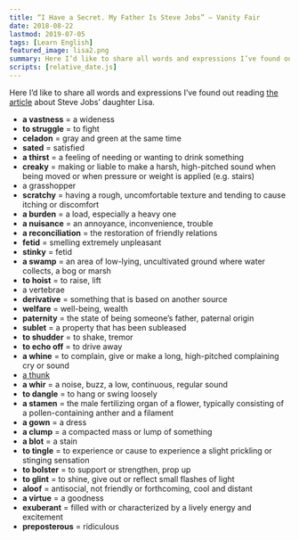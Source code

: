 ```yaml
---
title: “I Have a Secret. My Father Is Steve Jobs” — Vanity Fair
date: 2018-08-22
lastmod: 2019-07-05
tags: [Learn English]
featured_image: lisa2.png
summary: Here I’d like to share all words and expressions I’ve found out reading the article about Steve Jobs’ daughter Lisa.
scripts: [relative_date.js]
---
```


Here I’d like to share all words and expressions I’ve found out reading [the article](//www.vanityfair.com/news/2018/08/lisa-brennan-jobs-small-fry-steve-jobs-daughter) about Steve Jobs’ daughter Lisa.

- **a vastness** = a wideness
- **to struggle** = to fight
- **celadon** = gray and green at the same time
- **sated** = satisfied
- **a thirst** = a feeling of needing or wanting to drink something
- **creaky** = making or liable to make a harsh, high-pitched sound when being moved or when pressure or weight is applied (e.g. stairs)
- a grasshopper
- **scratchy** = having a rough, uncomfortable texture and tending to cause itching or discomfort
- **a burden** = a load, especially a heavy one
- **a nuisance** = an annoyance, inconvenience, trouble
- **a reconciliation** = the restoration of friendly relations
- **fetid** = smelling extremely unpleasant
- **stinky** = fetid
- **a swamp** = an area of low-lying, uncultivated ground where water collects, a bog or marsh
- **to hoist** = to raise, lift
- a vertebrae
- **derivative** = something that is based on another source
- **welfare** = well-being, wealth
- **paternity** = the state of being someone’s father, paternal origin
- **sublet** = a property that has been subleased
- **to shudder** = to shake, tremor
- **to echo off** = to drive away
- **a whine** = to complain, give or make a long, high-pitched complaining cry or sound
- [a thunk](//en.wikipedia.org/wiki/Thunk)
- **a whir** = a noise, buzz, a low, continuous, regular sound
- **to dangle** = to hang or swing loosely
- **a stamen** = the male fertilizing organ of a flower, typically consisting of a pollen-containing anther and a filament
- **a gown** = a dress
- **a clump** = a compacted mass or lump of something
- **a blot** = a stain
- **to tingle** = to experience or cause to experience a slight prickling or stinging sensation
- **to bolster** = to support or strengthen, prop up
- **to glint** = to shine, give out or reflect small flashes of light
- **aloof** = antisocial, not friendly or forthcoming, cool and distant
- **a virtue** = a goodness
- **exuberant** = filled with or characterized by a lively energy and excitement
- **preposterous** = ridiculous